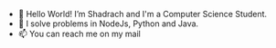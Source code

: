 - 👋 Hello World! I’m Shadrach and I'm a Computer Science Student.
- 👀 I solve problems in NodeJs, Python and Java.
- 📫 You can reach me on my mail

<!---
shadrach-se/shadrach-se is a ✨ special ✨ repository because its `README.md` (this file) appears on your GitHub profile.
You can click the Preview link to take a look at your changes.
--->
